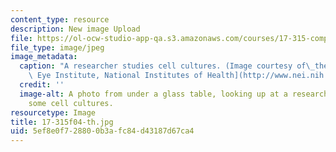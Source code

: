 ```yaml
---
content_type: resource
description: New image Upload
file: https://ol-ocw-studio-app-qa.s3.amazonaws.com/courses/17-315-comparative-health-policy-fall-2004/5ef8e0f728800b3afc84d43187d67ca4_17-315f04-th.jpg
file_type: image/jpeg
image_metadata:
  caption: "A researcher studies cell cultures. (Image courtesy of\_the\_[National\
    \ Eye Institute, National Institutes of Health](http://www.nei.nih.gov/index.asp).)"
  credit: ''
  image-alt: A photo from under a glass table, looking up at a researcher examining
    some cell cultures.
resourcetype: Image
title: 17-315f04-th.jpg
uid: 5ef8e0f7-2880-0b3a-fc84-d43187d67ca4
---
```

